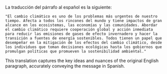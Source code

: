
La traducción del párrafo al español es la siguiente:
```
"El cambio climático es uno de los problemas más urgentes de nuestro tiempo. Afecta a todos los rincones del mundo y tiene impactos de gran alcance en los ecosistemas, las economías y las comunidades. Abordar el cambio climático requiere cooperación global y acción inmediata para reducir las emisiones de gases de efecto invernadero y hacer la transición a fuentes de energía sostenibles. Todos tienen un papel que desempeñar en la mitigación de los efectos del cambio climático, desde los individuos que toman decisiones ecológicas hasta los gobiernos que promulgan políticas que promueven la sostenibilidad ambiental."
```
This translation captures the key ideas and nuances of the original English paragraph, accurately conveying the message in Spanish.